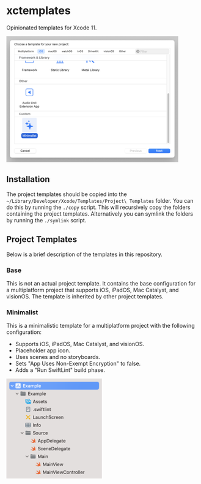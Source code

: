 # xctemplates

Opinionated templates for Xcode 11.

<img src="https://raw.githubusercontent.com/simonbs/xctemplates/master/imgs/header.png" width="450">

## Installation

The project templates should be copied into the  `~/Library/Developer/Xcode/Templates/Project\ Templates` folder. You can do this by running the `./copy` script. This will recursively copy the folders containing the project templates. Alternatively you can symlink the folders by running the `./symlink` script. 

## Project Templates

Below is a brief description of the templates in this repository.

### Base

This is not an actual project template. It contains the base configuration for a multiplatform project that supports iOS, iPadOS, Mac Catalyst, and visionOS. The template is inherited by other project templates.

### Minimalist

This is a minimalistic template for a multiplatform project with the following configuration:

- Supports iOS, iPadOS, Mac Catalyst, and visionOS.
- Placeholder app icon.
- Uses scenes and no storyboards.
- Sets "App Uses Non-Exempt Encryption" to false.
- Adds a "Run SwiftLint" build phase.

<img src="https://raw.githubusercontent.com/simonbs/xctemplates/master/imgs/minimalist.png" width="250">

